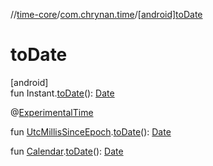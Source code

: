 //[time-core](../../index.md)/[com.chrynan.time](index.md)/[[android]toDate]([android]to-date.md)

# toDate

[android]\
fun Instant.[toDate]([android]to-date.md)(): [Date](https://developer.android.com/reference/kotlin/java/util/Date.html)

@[ExperimentalTime](https://kotlinlang.org/api/latest/jvm/stdlib/kotlin.time/-experimental-time/index.html)

fun [UtcMillisSinceEpoch](-utc-millis-since-epoch/index.md#1361117230%2FExtensions%2F219598131).[toDate]([android]to-date.md)(): [Date](https://developer.android.com/reference/kotlin/java/util/Date.html)

fun [Calendar](https://developer.android.com/reference/kotlin/java/util/Calendar.html).[toDate]([android]to-date.md)(): [Date](https://developer.android.com/reference/kotlin/java/util/Date.html)

